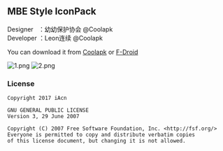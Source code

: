 ## MBE Style IconPack


Designer&nbsp;&nbsp;&nbsp;：幼幼保护协会 @Coolapk  
Developer ：Leon连续 @Coolapk
 
You can download it from [Coolapk](http://www.coolapk.com/apk/me.iacn.mbestyle) or [F-Droid](https://f-droid.org/packages/me.iacn.mbestyle/)

![1.png](https://ooo.0o0.ooo/2017/02/20/58ab008d7c89d.png)
![2.png](https://ooo.0o0.ooo/2017/02/20/58ab008d99451.png)

### License
```
Copyright 2017 iAcn

GNU GENERAL PUBLIC LICENSE
Version 3, 29 June 2007

Copyright (C) 2007 Free Software Foundation, Inc. <http://fsf.org/>
Everyone is permitted to copy and distribute verbatim copies
of this license document, but changing it is not allowed.
```

